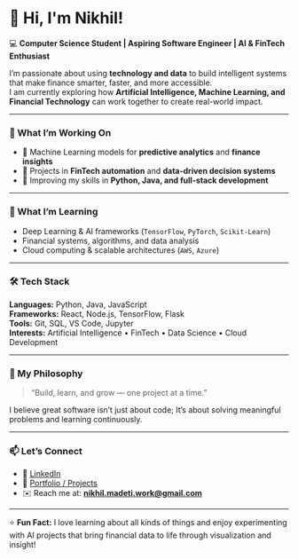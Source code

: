 # 👋 Hi, I'm Nikhil!

💻 **Computer Science Student | Aspiring Software Engineer | AI & FinTech Enthusiast**

I’m passionate about using **technology and data** to build intelligent systems that make finance smarter, faster, and more accessible.  
I am currently exploring how **Artificial Intelligence, Machine Learning, and Financial Technology** can work together to create real-world impact.

---

### 🚀 What I’m Working On
- 🤖 Machine Learning models for **predictive analytics** and **finance insights**
- 💸 Projects in **FinTech automation** and **data-driven decision systems**
- 🧩 Improving my skills in **Python, Java, and full-stack development**

---

### 🧠 What I’m Learning
- Deep Learning & AI frameworks (`TensorFlow`, `PyTorch`, `Scikit-Learn`)
- Financial systems, algorithms, and data analysis
- Cloud computing & scalable architectures (`AWS`, `Azure`)

---

### 🛠️ Tech Stack
**Languages:** Python, Java, JavaScript  
**Frameworks:** React, Node.js, TensorFlow, Flask  
**Tools:** Git, SQL, VS Code, Jupyter  
**Interests:** Artificial Intelligence • FinTech • Data Science • Cloud Development  

---

### 🌱 My Philosophy
> “Build, learn, and grow — one project at a time.”

I believe great software isn’t just about code; It’s about solving meaningful problems and learning continuously.

---

### 📫 Let’s Connect
- 💼 [LinkedIn](https://www.linkedin.com/in/nikhil-madeti-07914337a/)  
- 🧠 [Portfolio / Projects](https://github.com/Nikhil-0)  
- ✉️ Reach me at: **nikhil.madeti.work@gmail.com**

---

⭐ **Fun Fact:** I love learning about all kinds of things and enjoy experimenting with AI projects that bring financial data to life through visualization and insight!
